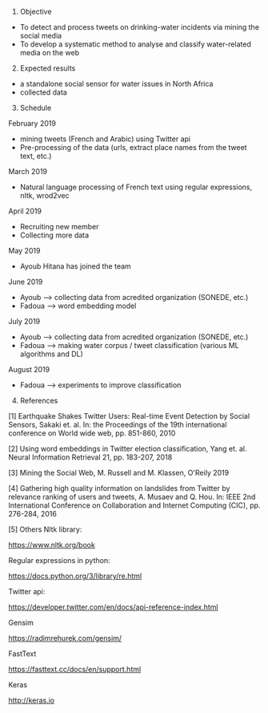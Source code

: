 1) Objective
- To detect and process tweets on drinking-water incidents via mining the social media
- To develop a systematic method to analyse and classify water-related media on the web

2) Expected results
- a standalone social sensor for water issues in North Africa
- collected data

3) Schedule

February 2019

- mining tweets (French and Arabic) using Twitter api
- Pre-processing of the data (urls, extract place names from the tweet text, etc.)

March 2019

- Natural language processing of French text using regular expressions, nltk, wrod2vec 

April 2019

- Recruiting new member
- Collecting more data

May 2019

- Ayoub Hitana has joined the team

June 2019

- Ayoub --> collecting data from acredited organization (SONEDE, etc.)
- Fadoua --> word embedding model 

July 2019

- Ayoub --> collecting data from acredited organization (SONEDE, etc.)
- Fadoua -->  making water corpus / tweet classification (various ML algorithms and DL)

August 2019

- Fadoua --> experiments to improve classification

4) References

[1] Earthquake Shakes Twitter Users: Real-time Event Detection by Social Sensors, Sakaki et. al. In: the Proceedings of the 19th international conference on World wide web, pp. 851-860, 2010

[2] Using word embeddings in Twitter election classification, Yang et. al. Neural Information Retrieval 21, pp. 183-207, 2018

[3] Mining the Social Web, M. Russell and M. Klassen, O'Reily 2019

[4] Gathering high quality information on landslides from Twitter by relevance ranking of users and tweets, A. Musaev and Q. Hou. In: IEEE 2nd International Conference on Collaboration and Internet Computing (CIC), pp. 276-284, 2016

[5] Others
Nltk library:

https://www.nltk.org/book

Regular expressions in python:

https://docs.python.org/3/library/re.html

Twitter api:

https://developer.twitter.com/en/docs/api-reference-index.html

Gensim

https://radimrehurek.com/gensim/

FastText

https://fasttext.cc/docs/en/support.html

Keras

http://keras.io




